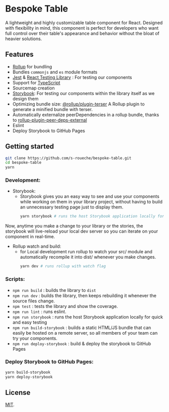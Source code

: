 # Bespoke Table
A lightweight and highly customizable table component for React. Designed with flexibility in mind, this component is perfect for developers who want full control over their table's appearance and behavior without the bloat of heavier solutions.

## Features
- [Rollup](https://rollupjs.org/) for bundling
- Bundles `commonjs` and `es` module formats
- [Jest](https://facebook.github.io/jest/) & [React Testing Library](https://testing-library.com/)  : For testing our components
- Support for [TypeScript](https://www.typescriptlang.org/)
- Sourcemap creation
- [Storybook](https://storybook.js.org/): For testing our components within the library itself as we design them
- Optimizing bundle size: [@rollup/plugin-terser](https://www.npmjs.com/package/@rollup/plugin-terser) A Rollup plugin to generate a minified bundle with terser.
- Automatically externalize peerDependencies in a rollup bundle, thanks to [rollup-plugin-peer-deps-external](https://www.npmjs.com/package/rollup-plugin-peer-deps-external)
- Eslint
- Deploy Storybook to GitHub Pages

## Getting started
```bash
git clone https://github.com/s-roueche/bespoke-table.git
cd bespoke-table
yarn
```

### Development:
- Storybook:
    - Storybook gives you an easy way to see and use your components while working on them in your library project, without having to build an unnecessary testing page just to display them.
        ```bash
        yarn storybook # runs the host Storybook application locally for quick and easy testing
        ```
Now, anytime you make a change to your library or the stories, the storybook will live-reload your local dev server so you can iterate on your component in real-time.

- Rollup watch and build:
    - for Local development run rollup to watch your src/ module and automatically recompile it into dist/ whenever you make changes.
        ```bash
        yarn dev # runs rollup with watch flag
        ```

### Scripts:
- `npm run build` : builds the library to `dist`
- `npm run dev`  : builds the library, then keeps rebuilding it whenever the source files change.
- `npm test` : tests the library and show the coverage.
- `npm run lint` : runs eslint.
- `npm run storybook` : runs the host Storybook application locally for quick and easy testing
- `npm run build-storybook` : builds a static HTML/JS bundle that can easily be hosted on a remote server, so all members of your team can try your components.
- `npm run deploy-storybook` : build & deploy the storybook to GitHub Pages

### Deploy Storybook to GitHub Pages:
 
```bash
yarn build-storybook 
yarn deploy-storybook
```


## License
[MIT](LICENSE).
